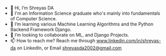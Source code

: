 - 👋 Hi, I’m Shreyas DA
- 👀 I'm an Information Science graduate who's mainly into fundamentals of Computer Science.
- 🌱 I’m learning various Machine Learning Algorithms and the Python Backend Framework Django.
- 💞️ I’m looking to collaborate on ML, and Django Projects.
- 📫 How to reach me? Reach me through  www.linkedin.com/in/shreyas-da on LinkedIn, or Email shreyasda2002@gmail.com

<!---
shreyasda/shreyasda is a ✨ special ✨ repository because its `README.md` (this file) appears on your GitHub profile.
You can click the Preview link to take a look at your changes.
--->
